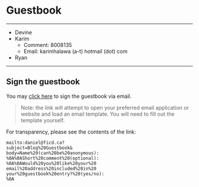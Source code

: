 # Guestbook

---

- Devine
- Karim
  - Comment: 8008135
  - Email: karimhalawa (a-t) hotmail (dot) com
- Ryan

---

## Sign the guestbook

You may [click here](<mailto:daniel@ficd.ca?subject=Blog%20Guestbook&body=Name%20(can%20be%20anonymous):%0A%0AShort%20comment%20(optional):%0A%0AWould%20you%20like%20your%20email%20address%20included%20in%20your%20guestbook%20entry?%20(yes/no):%0A>) to sign the guestbook via email.

> Note: the link will attempt to open your preferred email application or website and load an email template. You will need to fill out the template yourself.

For transparency, please see the contents of the link:

```
mailto:daniel@ficd.ca?
subject=Blog%20Guestbook&
body=Name%20(can%20be%20anonymous):
%0A%0AShort%20comment%20(optional):
%0A%0AWould%20you%20like%20your%20
email%20address%20included%20in%20
your%20guestbook%20entry?%20(yes/no):
%0A
```

